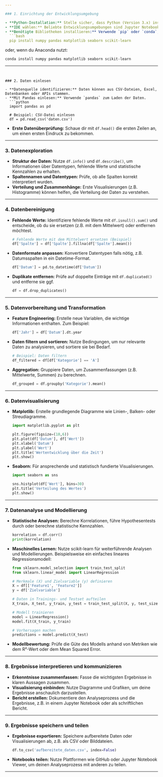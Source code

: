 ```yaml
---

### 1. Einrichtung der Entwicklungsumgebung

- **Python-Installation:** Stelle sicher, dass Python (Version 3.x) installiert ist. Nutze beispielsweise [Anaconda](https://www.anaconda.com/) als Distribution, die viele nützliche Pakete bereits mitbringt.
- **IDE wählen:** Beliebte Entwicklungsumgebungen sind Jupyter Notebook, VS Code oder PyCharm.
- **Benötigte Bibliotheken installieren:** Verwende `pip` oder `conda`, um wichtige Pakete zu installieren. Beispielsweise:
  ```bash
  pip install numpy pandas matplotlib seaborn scikit-learn
  ```
  oder, wenn du Anaconda nutzt:
  ```bash
  conda install numpy pandas matplotlib seaborn scikit-learn
  ```

---
```


### 2. Daten einlesen

- **Datenquelle identifizieren:** Daten können aus CSV-Dateien, Excel, Datenbanken oder APIs stammen.
- **Mit Pandas einlesen:** Verwende `pandas` zum Laden der Daten.
  ```python
  import pandas as pd
  
  # Beispiel: CSV-Datei einlesen
  df = pd.read_csv('daten.csv')
  ```
- **Erste Datenüberprüfung:** Schaue dir mit `df.head()` die ersten Zeilen an, um einen ersten Eindruck zu bekommen.

---

### 3. Datenexploration

- **Struktur der Daten:** Nutze `df.info()` und `df.describe()`, um Informationen über Datentypen, fehlende Werte und statistische Kennzahlen zu erhalten.
- **Spaltennamen und Datentypen:** Prüfe, ob alle Spalten korrekt interpretiert wurden.
- **Verteilung und Zusammenhänge:** Erste Visualisierungen (z.B. Histogramme) können helfen, die Verteilung der Daten zu verstehen.

---

### 4. Datenbereinigung

- **Fehlende Werte:** Identifiziere fehlende Werte mit `df.isnull().sum()` und entscheide, ob du sie ersetzen (z.B. mit dem Mittelwert) oder entfernen möchtest.
  ```python
  # Fehlende Werte mit dem Mittelwert ersetzen (Beispiel)
  df['Spalte'] = df['Spalte'].fillna(df['Spalte'].mean())
  ```
- **Datenformate anpassen:** Konvertiere Datentypen falls nötig, z.B. Datumsspalten in ein Datetime-Format.
  ```python
  df['Datum'] = pd.to_datetime(df['Datum'])
  ```
- **Duplikate entfernen:** Prüfe auf doppelte Einträge mit `df.duplicated()` und entferne sie ggf.
  ```python
  df = df.drop_duplicates()
  ```

---

### 5. Datenvorbereitung und Transformation

- **Feature Engineering:** Erstelle neue Variablen, die wichtige Informationen enthalten. Zum Beispiel:
  ```python
  df['Jahr'] = df['Datum'].dt.year
  ```
- **Daten filtern und sortieren:** Nutze Bedingungen, um nur relevante Daten zu analysieren, und sortiere sie bei Bedarf.
  ```python
  # Beispiel: Daten filtern
  df_filtered = df[df['Kategorie'] == 'A']
  ```
- **Aggregation:** Gruppiere Daten, um Zusammenfassungen (z.B. Mittelwerte, Summen) zu berechnen.
  ```python
  df_grouped = df.groupby('Kategorie').mean()
  ```

---

### 6. Datenvisualisierung

- **Matplotlib:** Erstelle grundlegende Diagramme wie Linien-, Balken- oder Streudiagramme.
  ```python
  import matplotlib.pyplot as plt
  
  plt.figure(figsize=(10,6))
  plt.plot(df['Datum'], df['Wert'])
  plt.xlabel('Datum')
  plt.ylabel('Wert')
  plt.title('Wertentwicklung über die Zeit')
  plt.show()
  ```
- **Seaborn:** Für ansprechende und statistisch fundierte Visualisierungen.
  ```python
  import seaborn as sns
  
  sns.histplot(df['Wert'], bins=30)
  plt.title('Verteilung des Wertes')
  plt.show()
  ```

---

### 7. Datenanalyse und Modellierung

- **Statistische Analysen:** Berechne Korrelationen, führe Hypothesentests durch oder berechne statistische Kennzahlen.
  ```python
  korrelation = df.corr()
  print(korrelation)
  ```
- **Maschinelles Lernen:** Nutze scikit-learn für weiterführende Analysen und Modellierungen. Beispielsweise ein einfaches lineares Regressionsmodell:
  ```python
  from sklearn.model_selection import train_test_split
  from sklearn.linear_model import LinearRegression
  
  # Merkmale (X) und Zielvariable (y) definieren
  X = df[['Feature1', 'Feature2']]
  y = df['Zielvariable']
  
  # Daten in Trainings- und Testset aufteilen
  X_train, X_test, y_train, y_test = train_test_split(X, y, test_size=0.2, random_state=42)
  
  # Modell trainieren
  model = LinearRegression()
  model.fit(X_train, y_train)
  
  # Vorhersagen machen
  predictions = model.predict(X_test)
  ```
- **Modellbewertung:** Prüfe die Güte des Modells anhand von Metriken wie dem R²-Wert oder dem Mean Squared Error.

---

### 8. Ergebnisse interpretieren und kommunizieren

- **Erkenntnisse zusammenfassen:** Fasse die wichtigsten Ergebnisse in klaren Aussagen zusammen.
- **Visualisierung einbinden:** Nutze Diagramme und Grafiken, um deine Ergebnisse anschaulich darzustellen.
- **Bericht erstellen:** Dokumentiere den Analyseprozess und die Ergebnisse, z.B. in einem Jupyter Notebook oder als schriftlichen Bericht.

---

### 9. Ergebnisse speichern und teilen

- **Ergebnisse exportieren:** Speichere aufbereitete Daten oder Visualisierungen ab, z.B. als CSV oder Bilddateien.
  ```python
  df.to_csv('aufbereitete_daten.csv', index=False)
  ```
- **Notebooks teilen:** Nutze Plattformen wie GitHub oder Jupyter Notebook Viewer, um deinen Analyseprozess mit anderen zu teilen.

---